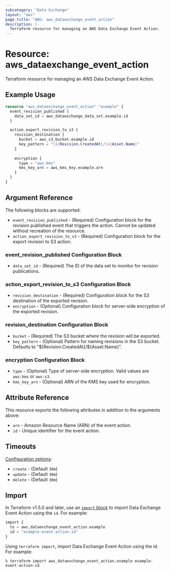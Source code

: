 ```yaml
---
subcategory: "Data Exchange"
layout: "aws"
page_title: "AWS: aws_dataexchange_event_action"
description: |-
  Terraform resource for managing an AWS Data Exchange Event Action.
---
```


# Resource: aws_dataexchange_event_action

Terraform resource for managing an AWS Data Exchange Event Action.

## Example Usage

```terraform
resource "aws_dataexchange_event_action" "example" {
  event_revision_published {
    data_set_id = aws_dataexchange_data_set.example.id
  }

  action_export_revision_to_s3 {
    revision_destination {
      bucket = aws_s3_bucket.example.id
      key_pattern = "\${Revision.CreatedAt}/\${Asset.Name}"
    }
    
    encryption {
      type = "aws:kms"
      kms_key_arn = aws_kms_key.example.arn
    }
  }
}
```

## Argument Reference

The following blocks are supported:

* `event_revision_published` - (Required) Configuration block for the revision published event that triggers the action. Cannot be updated without recreation of the resource.
* `action_export_revision_to_s3` - (Required) Configuration block for the export revision to S3 action.

### event_revision_published Configuration Block

* `data_set_id` - (Required) The ID of the data set to monitor for revision publications.

### action_export_revision_to_s3 Configuration Block

* `revision_destination` - (Required) Configuration block for the S3 destination of the exported revision.
* `encryption` - (Optional) Configuration block for server-side encryption of the exported revision.

### revision_destination Configuration Block

* `bucket` - (Required) The S3 bucket where the revision will be exported.
* `key_pattern` - (Optional) Pattern for naming revisions in the S3 bucket. Defaults to "\${Revision.CreatedAt}/\${Asset.Name}".

### encryption Configuration Block

* `type` - (Optional) Type of server-side encryption. Valid values are `aws:kms` or `aws:s3`.
* `kms_key_arn` - (Optional) ARN of the KMS key used for encryption.

## Attribute Reference

This resource exports the following attributes in addition to the arguments above:

* `arn` - Amazon Resource Name (ARN) of the event action.
* `id` - Unique identifier for the event action.

## Timeouts

[Configuration options](https://developer.hashicorp.com/terraform/language/resources/syntax#operation-timeouts):

* `create` - (Default `30m`)
* `update` - (Default `30m`)
* `delete` - (Default `30m`)

## Import

In Terraform v1.5.0 and later, use an [`import` block](https://developer.hashicorp.com/terraform/language/import) to import Data Exchange Event Action using the `id`. For example:

```terraform
import {
  to = aws_dataexchange_event_action.example
  id = "example-event-action-id"
}
```

Using `terraform import`, import Data Exchange Event Action using the id. For example:

```console
% terraform import aws_dataexchange_event_action.example example-event-action-id
```
